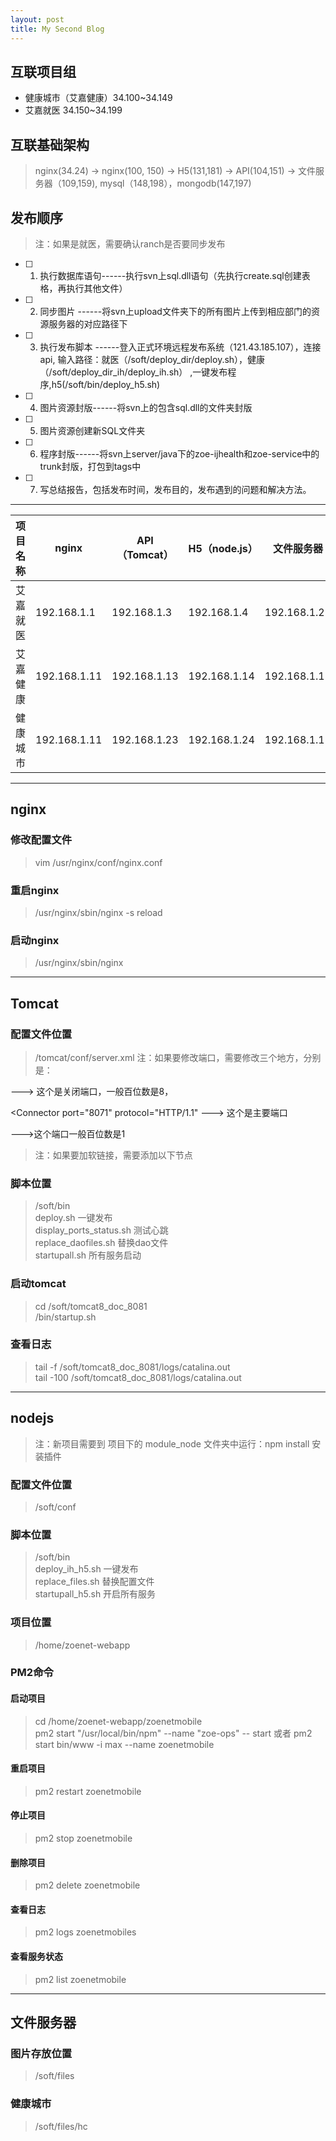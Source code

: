 ```yaml
---
layout: post
title: My Second Blog
---
```


## 互联项目组
* 健康城市（艾嘉健康）34.100~34.149
* 艾嘉就医 34.150~34.199

## 互联基础架构
> nginx(34.24) -> nginx(100, 150) -> H5(131,181) -> API(104,151) -> 文件服务器（109,159), mysql（148,198），mongodb(147,197)

## 发布顺序

> 注：如果是就医，需要确认ranch是否要同步发布

- [ ] 1. 执行数据库语句------执行svn上sql.dll语句（先执行create.sql创建表格，再执行其他文件）
- [ ] 2. 同步图片 ------将svn上upload文件夹下的所有图片上传到相应部门的资源服务器的对应路径下
- [ ] 3. 执行发布脚本 ------登入正式环境远程发布系统（121.43.185.107），连接api, 输入路径：就医（/soft/deploy_dir/deploy.sh），健康 （/soft/deploy_dir_ih/deploy_ih.sh） ,一键发布程序,h5(/soft/bin/deploy_h5.sh)
- [ ] 4. 图片资源封版------将svn上的包含sql.dll的文件夹封版
- [ ] 5. 图片资源创建新SQL文件夹
- [ ] 6. 程序封版------将svn上server/java下的zoe-ijhealth和zoe-service中的trunk封版，打包到tags中
- [ ] 7. 写总结报告，包括发布时间，发布目的，发布遇到的问题和解决方法。
--------------------------------------------------------------------------------


项目名称 | nginx        |API（Tomcat） | H5（node.js）| 文件服务器
---      |---           |---           |---           |---         
艾嘉就医 | 192.168.1.1  | 192.168.1.3  | 192.168.1.4  | 192.168.1.2
艾嘉健康 | 192.168.1.11 | 192.168.1.13 | 192.168.1.14 | 192.168.1.12
健康城市 | 192.168.1.11 | 192.168.1.23 | 192.168.1.24 | 192.168.1.12


--------------------------------------------------------------------------------
## nginx
### 修改配置文件
> vim /usr/nginx/conf/nginx.conf

### 重启nginx
> /usr/nginx/sbin/nginx -s reload

### 启动nginx
> /usr/nginx/sbin/nginx

--------------------------------------------------------------------------------
## Tomcat
### 配置文件位置
> /tomcat/conf/server.xml
> 注：如果要修改端口，需要修改三个地方，分别是：

 <Server port="8171" shutdown="SHUTDOWN">                   ---> 这个是关闭端口，一般百位数是8，
 
<Connector port="8071" protocol="HTTP/1.1"                        ---> 这个是主要端口

<Connector port="8871" protocol="AJP/1.3" redirectPort="8443" />    --->这个端口一般百位数是1

> 注：如果要加软链接，需要添加以下节点  
<Context docBase="/home/www/zoe-rus-api" path="" reloadable="false">  
    <Resources allowLinking="true"/>  
</Context>

### 脚本位置
> /soft/bin  
> deploy.sh  一键发布  
> display_ports_status.sh 测试心跳  
> replace_daofiles.sh  替换dao文件  
> startupall.sh  所有服务启动  

### 启动tomcat
> cd /soft/tomcat8_doc_8081  
> /bin/startup.sh  

### 查看日志
> tail -f /soft/tomcat8_doc_8081/logs/catalina.out    
> tail -100 /soft/tomcat8_doc_8081/logs/catalina.out    

--------------------------------------------------------------------------------
## nodejs
> 注：新项目需要到 项目下的 module_node 文件夹中运行：npm install  安装插件

### 配置文件位置
> /soft/conf

### 脚本位置
> /soft/bin  
> deploy_ih_h5.sh  一键发布    
> replace_files.sh  替换配置文件   
> startupall_h5.sh  开启所有服务   

### 项目位置
> /home/zoenet-webapp

### PM2命令
#### 启动项目 
> cd /home/zoenet-webapp/zoenetmobile  
> pm2 start "/usr/local/bin/npm" --name "zoe-ops" -- start 或者 pm2 start bin/www -i max --name zoenetmobile 

#### 重启项目
> pm2 restart zoenetmobile

#### 停止项目
> pm2 stop zoenetmobile 

#### 删除项目
> pm2 delete zoenetmobile

#### 查看日志
> pm2 logs zoenetmobiles

#### 查看服务状态
> pm2 list zoenetmobile

--------------------------------------------------------------------------------
## 文件服务器
### 图片存放位置
> /soft/files

### 健康城市
> /soft/files/hc
